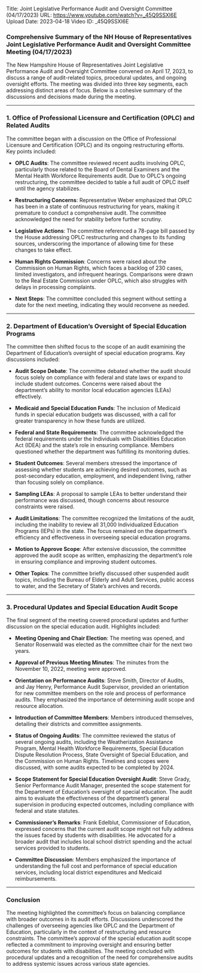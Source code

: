 Title: Joint Legislative Performance Audit and Oversight Committee (04/17/2023)
URL: https://www.youtube.com/watch?v=_45Q9SSXl6E
Upload Date: 2023-04-18
Video ID: _45Q9SSXl6E

### Comprehensive Summary of the NH House of Representatives Joint Legislative Performance Audit and Oversight Committee Meeting (04/17/2023)

The New Hampshire House of Representatives Joint Legislative Performance Audit and Oversight Committee convened on April 17, 2023, to discuss a range of audit-related topics, procedural updates, and ongoing oversight efforts. The meeting was divided into three key segments, each addressing distinct areas of focus. Below is a cohesive summary of the discussions and decisions made during the meeting.

---

### **1. Office of Professional Licensure and Certification (OPLC) and Related Audits**

The committee began with a discussion on the Office of Professional Licensure and Certification (OPLC) and its ongoing restructuring efforts. Key points included:

- **OPLC Audits**: The committee reviewed recent audits involving OPLC, particularly those related to the Board of Dental Examiners and the Mental Health Workforce Requirements audit. Due to OPLC’s ongoing restructuring, the committee decided to table a full audit of OPLC itself until the agency stabilizes.
  
- **Restructuring Concerns**: Representative Weber emphasized that OPLC has been in a state of continuous restructuring for years, making it premature to conduct a comprehensive audit. The committee acknowledged the need for stability before further scrutiny.

- **Legislative Actions**: The committee referenced a 78-page bill passed by the House addressing OPLC restructuring and changes to its funding sources, underscoring the importance of allowing time for these changes to take effect.

- **Human Rights Commission**: Concerns were raised about the Commission on Human Rights, which faces a backlog of 230 cases, limited investigators, and infrequent hearings. Comparisons were drawn to the Real Estate Commission under OPLC, which also struggles with delays in processing complaints.

- **Next Steps**: The committee concluded this segment without setting a date for the next meeting, indicating they would reconvene as needed.

---

### **2. Department of Education’s Oversight of Special Education Programs**

The committee then shifted focus to the scope of an audit examining the Department of Education’s oversight of special education programs. Key discussions included:

- **Audit Scope Debate**: The committee debated whether the audit should focus solely on compliance with federal and state laws or expand to include student outcomes. Concerns were raised about the department’s ability to monitor local education agencies (LEAs) effectively.

- **Medicaid and Special Education Funds**: The inclusion of Medicaid funds in special education budgets was discussed, with a call for greater transparency in how these funds are utilized.

- **Federal and State Requirements**: The committee acknowledged the federal requirements under the Individuals with Disabilities Education Act (IDEA) and the state’s role in ensuring compliance. Members questioned whether the department was fulfilling its monitoring duties.

- **Student Outcomes**: Several members stressed the importance of assessing whether students are achieving desired outcomes, such as post-secondary education, employment, and independent living, rather than focusing solely on compliance.

- **Sampling LEAs**: A proposal to sample LEAs to better understand their performance was discussed, though concerns about resource constraints were raised.

- **Audit Limitations**: The committee recognized the limitations of the audit, including the inability to review all 31,000 Individualized Education Programs (IEPs) in the state. The focus remained on the department’s efficiency and effectiveness in overseeing special education programs.

- **Motion to Approve Scope**: After extensive discussion, the committee approved the audit scope as written, emphasizing the department’s role in ensuring compliance and improving student outcomes.

- **Other Topics**: The committee briefly discussed other suspended audit topics, including the Bureau of Elderly and Adult Services, public access to water, and the Secretary of State’s archives and records.

---

### **3. Procedural Updates and Special Education Audit Scope**

The final segment of the meeting covered procedural updates and further discussion on the special education audit. Highlights included:

- **Meeting Opening and Chair Election**: The meeting was opened, and Senator Rosenwald was elected as the committee chair for the next two years.

- **Approval of Previous Meeting Minutes**: The minutes from the November 10, 2022, meeting were approved.

- **Orientation on Performance Audits**: Steve Smith, Director of Audits, and Jay Henry, Performance Audit Supervisor, provided an orientation for new committee members on the role and process of performance audits. They emphasized the importance of determining audit scope and resource allocation.

- **Introduction of Committee Members**: Members introduced themselves, detailing their districts and committee assignments.

- **Status of Ongoing Audits**: The committee reviewed the status of several ongoing audits, including the Weatherization Assistance Program, Mental Health Workforce Requirements, Special Education Dispute Resolution Process, State Oversight of Special Education, and the Commission on Human Rights. Timelines and scopes were discussed, with some audits expected to be completed by 2024.

- **Scope Statement for Special Education Oversight Audit**: Steve Grady, Senior Performance Audit Manager, presented the scope statement for the Department of Education’s oversight of special education. The audit aims to evaluate the effectiveness of the department’s general supervision in producing expected outcomes, including compliance with federal and state statutes.

- **Commissioner’s Remarks**: Frank Edelblut, Commissioner of Education, expressed concerns that the current audit scope might not fully address the issues faced by students with disabilities. He advocated for a broader audit that includes local school district spending and the actual services provided to students.

- **Committee Discussion**: Members emphasized the importance of understanding the full cost and performance of special education services, including local district expenditures and Medicaid reimbursements.

---

### **Conclusion**

The meeting highlighted the committee’s focus on balancing compliance with broader outcomes in its audit efforts. Discussions underscored the challenges of overseeing agencies like OPLC and the Department of Education, particularly in the context of restructuring and resource constraints. The committee’s approval of the special education audit scope reflected a commitment to improving oversight and ensuring better outcomes for students with disabilities. The meeting concluded with procedural updates and a recognition of the need for comprehensive audits to address systemic issues across various state agencies.